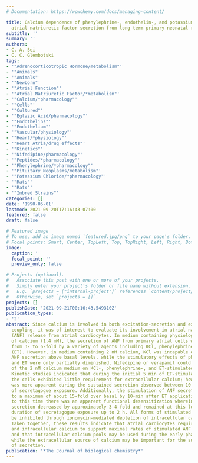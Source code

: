 ```yaml
---
# Documentation: https://wowchemy.com/docs/managing-content/

title: Calcium dependence of phenylephrine-, endothelin-, and potassium chloride-stimulated
  atrial natriuretic factor secretion from long term primary neonatal rat atrial cardiocytes.
subtitle: ''
summary: ''
authors:
- C. A. Sei
- C. C. Glembotski
tags:
- '"Adrenocorticotropic Hormone/metabolism"'
- '"Animals"'
- '"Animals"'
- '"Newborn"'
- '"Atrial Function"'
- '"Atrial Natriuretic Factor/*metabolism"'
- '"Calcium/*pharmacology"'
- '"Cells"'
- '"Cultured"'
- '"Egtazic Acid/pharmacology"'
- '"Endothelins"'
- '"Endothelium"'
- '"Vascular/physiology"'
- '"Heart/*physiology"'
- '"Heart Atria/drug effects"'
- '"Kinetics"'
- '"Nifedipine/pharmacology"'
- '"Peptides/*pharmacology"'
- '"Phenylephrine/*pharmacology"'
- '"Pituitary Neoplasms/metabolism"'
- '"Potassium Chloride/*pharmacology"'
- '"Rats"'
- '"Rats"'
- '"Inbred Strains"'
categories: []
date: '1990-05-01'
lastmod: 2021-09-20T17:16:43-07:00
featured: false
draft: false

# Featured image
# To use, add an image named `featured.jpg/png` to your page's folder.
# Focal points: Smart, Center, TopLeft, Top, TopRight, Left, Right, BottomLeft, Bottom, BottomRight.
image:
  caption: ''
  focal_point: ''
  preview_only: false

# Projects (optional).
#   Associate this post with one or more of your projects.
#   Simply enter your project's folder or file name without extension.
#   E.g. `projects = ["internal-project"]` references `content/project/deep-learning/index.md`.
#   Otherwise, set `projects = []`.
projects: []
publishDate: '2021-09-21T00:16:43.549310Z'
publication_types:
- '2'
abstract: Since calcium is involved in both excitation-secretion and excitation-contraction
  coupling, it was of interest to evaluate its involvement in atrial natriuretic factor
  (ANF) release from atrial cardiocytes. In medium containing physiological levels
  of calcium (1.4 mM), the secretion of ANF from primary atrial cells was stimulated
  from 3- to 6-fold by a variety of agents including KCl, phenylephrine, and endothelium
  (ET). However, in medium containing 2 nM calcium, KCl was incapable of increasing
  ANF secretion above basal levels, while the stimulatory effects of phenylephrine
  and ET were only partially diminished. Nifedipine or verapamil could mimic the effects
  of the 2 nM calcium medium on KCl-, phenylephrine-, and ET-stimulated ANF secretion.
  Kinetic studies indicated that during the initial 5 min of ET-stimulated secretion
  the cells exhibited little requirement for extracellular calcium; however, the requirement
  was more apparent during the sustained secretion observed between 10 min and 2 h
  of secretagogue exposure. Additionally, the stimulation of ANF secretion by ET increased
  to a maximum of about 15-fold over basal by 10-min after ET application; subsequent
  to this time there was an apparent functional desensitization wherein the rate of
  secretion decreased by approximately 3-4-fold and remained at this level for the
  duration of secretagogue exposure up to 2 h. All forms of stimulated secretion could
  be inhibited through ionomycin-mediated depletion of intracellular calcium pools.
  Taken together, these results indicate that atrial cardiocytes require both extracellular
  and intracellular calcium to support maximal rates of stimulated ANF secretion,
  and that intracellular calcium pools may be used during the early phase of secretion,
  while the extracellular source of calcium may be important for the sustained phase
  of secretion.
publication: '*The Journal of biological chemistry*'
---
```

